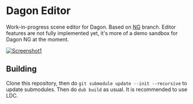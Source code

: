 # Dagon Editor
Work-in-progress scene editor for Dagon. Based on [NG](https://github.com/gecko0307/dagon/tree/dagon-ng) branch. Editor features are not fully implemented yet, it's more of a demo sandbox for Dagon NG at the moment.

[![Screenshot1](https://1.bp.blogspot.com/-VpkfutqU-s0/XOxYGxVc7rI/AAAAAAAAD78/XdmRpmojPpMFqcQy9Rk_fSfhPgfdTvp_QCLcBGAs/s1600/editor.jpg)](https://1.bp.blogspot.com/-VpkfutqU-s0/XOxYGxVc7rI/AAAAAAAAD78/XdmRpmojPpMFqcQy9Rk_fSfhPgfdTvp_QCLcBGAs/s1600/editor.jpg)

## Building
Clone this repository, then do `git submodule update --init --recursive` to update submodules. Then do `dub build` as usual. It is recommended to use LDC.
